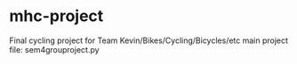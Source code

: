 # mhc-project
Final cycling project for Team Kevin/Bikes/Cycling/Bicycles/etc
main project file: sem4grouproject.py
